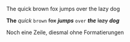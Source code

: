 The quick brown fox jumps over the lazy dog


**The** *quick* `brown` ~~fox~~ **_jumps_** `over` ***the*** ~~lazy~~ **_dog_**


Noch eine Zeile, diesmal ohne Formatierungen

